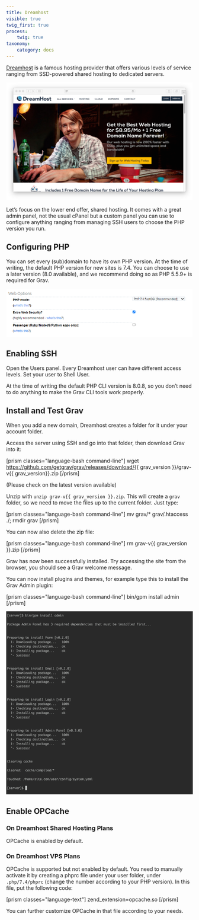 ```yaml
---
title: Dreamhost
visible: true
twig_first: true
process:
    twig: true
taxonomy:
    category: docs
---
```


[Dreamhost](http://dreamhost.com) is a famous hosting provider that offers various levels of service ranging from SSD-powered shared hosting to dedicated servers.

![](dreamhost.png)

Let’s focus on the lower end offer, shared hosting. It comes with a great admin panel, not the usual cPanel but a custom panel you can use to configure anything ranging from managing SSH users to choose the PHP version you run.

## Configuring PHP

You can set every (sub)domain to have its own PHP version. At the time of writing, the default PHP version for new sites is 7.4. You can choose to use a later version (8.0 available), and we recommend doing so as PHP 5.5.9+ is required for Grav.

![](php-version.png)

## Enabling SSH

Open the Users panel. Every Dreamhost user can have different access levels. Set your user to Shell User.

At the time of writing the default PHP CLI version is 8.0.8, so you don’t need to do anything to make the Grav CLI tools work properly.

## Install and Test Grav

When you add a new domain, Dreamhost creates a folder for it under your account folder.

Access the server using SSH and go into that folder, then download Grav into it:

[prism classes="language-bash command-line"]
wget https://github.com/getgrav/grav/releases/download/{{ grav_version }}/grav-v{{ grav_version}}.zip
[/prism]

(Please check on [](https://github.com/getgrav/grav/releases/) the latest version available)

Unzip with `unzip grav-v{{ grav_version }}.zip`. This will create a `grav` folder, so we need to move the files up to the current folder.
Just type:

[prism classes="language-bash command-line"]
mv grav/* grav/.htaccess ./; rmdir grav
[/prism]

You can now also delete the zip file:

[prism classes="language-bash command-line"]
rm grav-v{{ grav_version }}.zip
[/prism]

Grav has now been successfully installed. Try accessing the site from the browser, you should see a Grav welcome message.

You can now install plugins and themes, for example type this to install the Grav Admin plugin:

[prism classes="language-bash command-line"]
bin/gpm install admin
[/prism]

![](install-plugin.png)

## Enable OPCache

### On Dreamhost Shared Hosting Plans

OPCache is enabled by default.

### On Dreamhost VPS Plans

OPCache is supported but not enabled by default. You need to manually activate it by creating a phprc file under your user folder, under `.php/7.4/phprc` (change the number according to your PHP version). In this file, put the following code:

[prism classes="language-text"]
zend_extension=opcache.so
[/prism]

You can further customize OPCache in that file according to your needs.
